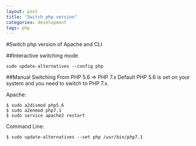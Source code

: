 ```yaml
---
layout: post
title: "Switch php version"
categories: development
tags: php
---
```


#Switch php version of Apache and CLI

##Interactive switching mode
```
sudo update-alternatives --config php
```

##Manual Switching
From PHP 5.6 => PHP 7.x
Default PHP 5.6 is set on your system and you need to switch to PHP 7.x.

Apache:

```
$ sudo a2dismod php5.6
$ sudo a2enmod php7.1
$ sudo service apache2 restart
```

Command Line:

```
$ sudo update-alternatives --set php /usr/bin/php7.1
```